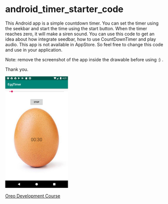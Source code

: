 # android_timer_starter_code
This Android app is a simple countdown timer. You can set the timer using the seekbar and start the time using the start button. When the timer reaches zero, it will make a siren sound. You can use this code to get an idea about how integrate seedbar, how to use CountDownTimer and play audio.
This app is not available in AppStore. So feel free to change this code and use in your application. 

Note: remove the screenshot of the app inside the drawable before using :) .

Thank you.

<img src="app/src/main/res/drawable/Screenshot_1589280693.png" width="200">

[Oreo Development Course](https://www.udemy.com/share/101Y5MAkMcdl5bRXo=/)
